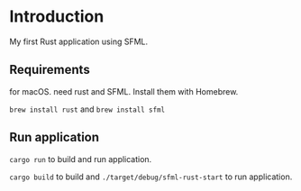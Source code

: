 # Introduction

My first Rust application using SFML.

## Requirements

for macOS. need rust and SFML. Install them with Homebrew.

`brew install rust` and `brew install sfml`

## Run application

`cargo run` to build and run application.

`cargo build` to build and `./target/debug/sfml-rust-start` to run application.
